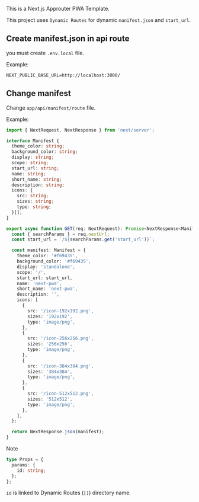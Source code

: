 This is a Next.js Approuter PWA Template.

This project uses `Dynamic Routes` for dynamic `manifest.json` and `start_url`.

## Create manifest.json in api route

you must create `.env.local` file.

Example:
```env:.env.loval
NEXT_PUBLIC_BASE_URL=http://localhost:3000/
```

## Change manifest

Change `app/api/manifest/route` file.

Example:
```ts:route.ts
import { NextRequest, NextResponse } from 'next/server';

interface Manifest {
  theme_color: string;
  background_color: string;
  display: string;
  scope: string;
  start_url: string;
  name: string;
  short_name: string;
  description: string;
  icons: {
    src: string;
    sizes: string;
    type: string;
  }[];
}

export async function GET(req: NextRequest): Promise<NextResponse<Manifest>> {
  const { searchParams } = req.nextUrl;
  const start_url = `/${searchParams.get('start_url')}`;

  const manifest: Manifest = {
    theme_color: '#f69435',
    background_color: '#f69435',
    display: 'standalone',
    scope: '/',
    start_url: start_url,
    name: 'next-pwa',
    short_name: 'next-pwa',
    description: '',
    icons: [
      {
        src: '/icon-192x192.png',
        sizes: '192x192',
        type: 'image/png',
      },
      {
        src: '/icon-256x256.png',
        sizes: '256x256',
        type: 'image/png',
      },
      {
        src: '/icon-384x384.png',
        sizes: '384x384',
        type: 'image/png',
      },
      {
        src: '/icon-512x512.png',
        sizes: '512x512',
        type: 'image/png',
      },
    ],
  };

  return NextResponse.json(manifest);
}
```

> [!NOTE]
> ```ts
> type Props = {
>   params: {
>     id: string;
>   };
> };
> ```
> `id` is linked to Dynamic Routes (`[]`) directory name.
